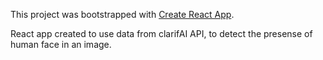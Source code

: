 This project was bootstrapped with [Create React App](https://github.com/facebookincubator/create-react-app).

React app created to use data from clarifAI API, to detect the presense of human face in an image. 
